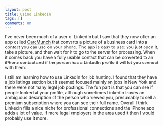 ```yaml
---
layout: post
title: Using LinkedIn
tags: []
comments: on
---
```

I've never been much of a user of LinkedIn but I saw that they now offer an app called <a href="http://itunes.apple.com/us/app/cardmunch-business-card-reader/id478351777?mt=8">CardMunch</a> that converts a picture of a business card into a contact you can use on your phone. The app is easy to use: you just open it, take a picture, and then wait for it to go to the server for processing. When it comes back you have a fully usable contact that can be converted to an iPhone contact and if the person has a LinkedIn profile it will let you connect with them.

I still am learning how to use LinkedIn for job hunting. I found that they have a job listings section but it seemed focused mainly on jobs in New York and there were not many legal job postings. The fun part is that you can see if people looked at your profile, although sometimes LinkedIn leaves an ambiguous description of the person who viewed you, presumably to sell a premium subscription where you can see their full name. Overall I think LinkedIn fills a nice niche for professional connections and the iPhone app adds a lot of value. If more legal employers in the area used it then I would probably use it more.
